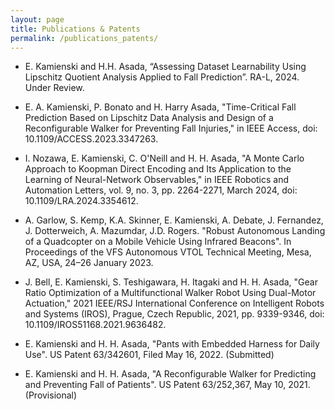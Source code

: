 ```yaml
---
layout: page
title: Publications & Patents
permalink: /publications_patents/
---
```

- E. Kamienski and H.H. Asada, “Assessing Dataset Learnability Using Lipschitz Quotient Analysis Applied to Fall Prediction”. RA-L, 2024. Under Review.

- E. A. Kamienski, P. Bonato and H. Harry Asada, "Time-Critical Fall Prediction Based on Lipschitz Data Analysis and Design of a Reconfigurable Walker for Preventing Fall Injuries," in IEEE Access, doi: 10.1109/ACCESS.2023.3347263.

- I. Nozawa, E. Kamienski, C. O'Neill and H. H. Asada, "A Monte Carlo Approach to Koopman Direct Encoding and Its Application to the Learning of Neural-Network Observables," in IEEE Robotics and Automation Letters, vol. 9, no. 3, pp. 2264-2271, March 2024, doi: 10.1109/LRA.2024.3354612.

- A. Garlow, S. Kemp, K.A. Skinner, E. Kamienski,  A. Debate, J. Fernandez, J. Dotterweich, A. Mazumdar, J.D. Rogers. "Robust Autonomous Landing of a Quadcopter on a Mobile Vehicle Using Infrared Beacons". In Proceedings of the VFS Autonomous VTOL Technical Meeting, Mesa, AZ, USA, 24–26 January 2023.

- J. Bell, E. Kamienski, S. Teshigawara, H. Itagaki and H. H. Asada, "Gear Ratio Optimization of a Multifunctional Walker Robot Using Dual-Motor Actuation," 2021 IEEE/RSJ International Conference on Intelligent Robots and Systems (IROS), Prague, Czech Republic, 2021, pp. 9339-9346, doi: 10.1109/IROS51168.2021.9636482.

- E. Kamienski and H. H. Asada, "Pants with Embedded Harness for Daily Use". US Patent 63/342601, Filed May 16, 2022. (Submitted)

- E. Kamienski and H. H. Asada, "A Reconfigurable Walker for Predicting and Preventing Fall of Patients". US Patent 63/252,367, May 10, 2021. (Provisional) 
